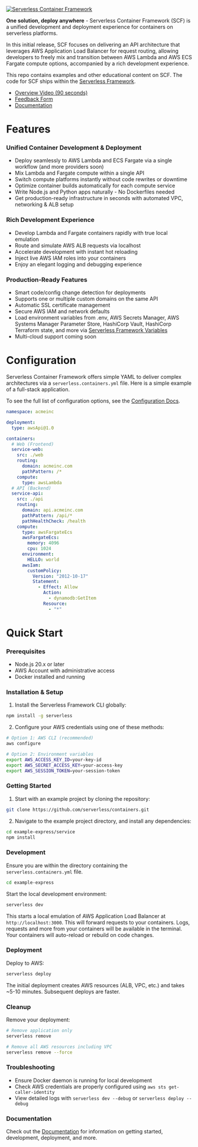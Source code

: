 [![Serverless Container Framework](https://github.com/user-attachments/assets/38751c4c-3632-4be2-b15f-d92ace24bd9e)](https://serverless.com/containers/docs)

**One solution, deploy anywhere** - Serverless Container Framework (SCF) is a unified development and deployment experience for containers on serverless platforms.

In this initial release, SCF focuses on delivering an API architecture that leverages AWS Application Load Balancer for request routing, allowing developers to freely mix and transition between AWS Lambda and AWS ECS Fargate compute options, accompanied by a rich development experience.

This repo contains examples and other educational content on SCF. The code for SCF ships within the [Serverless Framework](https://github.com/serverless/serverless).

* [Overview Video (90 seconds)](https://youtu.be/KXNYemGzda4)
* [Feedback Form](https://form.typeform.com/to/iqaERaLP)
* [Documentation](https://serverless.com/containers/docs)

# Features

### Unified Container Development & Deployment
- Deploy seamlessly to AWS Lambda and ECS Fargate via a single workflow (and more providers soon)
- Mix Lambda and Fargate compute within a single API
- Switch compute platforms instantly without code rewrites or downtime
- Optimize container builds automatically for each compute service
- Write Node.js and Python apps naturally - No Dockerfiles needed
- Get production-ready infrastructure in seconds with automated VPC, networking & ALB setup

### Rich Development Experience
- Develop Lambda and Fargate containers rapidly with true local emulation
- Route and simulate AWS ALB requests via localhost
- Accelerate development with instant hot reloading
- Inject live AWS IAM roles into your containers
- Enjoy an elegant logging and debugging experience

### Production-Ready Features
- Smart code/config change detection for deployments
- Supports one or multiple custom domains on the same API
- Automatic SSL certificate management
- Secure AWS IAM and network defaults
- Load environment variables from .env, AWS Secrets Manager, AWS Systems Manager Parameter Store, HashiCorp Vault, HashiCorp Terraform state, and more via [Serverless Framework Variables](https://www.serverless.com/framework/docs/guides/variables)
- Multi-cloud support coming soon

# Configuration

Serverless Container Framework offers simple YAML to deliver complex architectures via a `serverless.containers.yml` file. Here is a simple example of a full-stack application.

To see the full list of configuration options, see the [Configuration Docs](https://serverless.com/containers/docs/configuration).

```yaml
namespace: acmeinc

deployment:
  type: awsApi@1.0

containers:
  # Web (Frontend)
  service-web:
    src: ./web
    routing:
      domain: acmeinc.com
      pathPattern: /*
    compute:
      type: awsLambda
  # API (Backend)
  service-api:
    src: ./api
    routing:
      domain: api.acmeinc.com
      pathPattern: /api/*
      pathHealthCheck: /health
    compute:
      type: awsFargateEcs
      awsFargateEcs:
        memory: 4096
        cpu: 1024
      environment:
        HELLO: world
      awsIam:
        customPolicy:
          Version: "2012-10-17"
          Statement:
            - Effect: Allow
              Action:
                - dynamodb:GetItem
              Resource:
                - "*"
```


# Quick Start

### Prerequisites
- Node.js 20.x or later
- AWS Account with administrative access
- Docker installed and running

### Installation & Setup

1. Install the Serverless Framework CLI globally:

```bash
npm install -g serverless
```

2. Configure your AWS credentials using one of these methods:

```bash
# Option 1: AWS CLI (recommended)
aws configure

# Option 2: Environment variables
export AWS_ACCESS_KEY_ID=your-key-id
export AWS_SECRET_ACCESS_KEY=your-access-key
export AWS_SESSION_TOKEN=your-session-token
```

### Getting Started

1. Start with an example project by cloning the repository:
```bash
git clone https://github.com/serverless/containers.git
```

2. Navigate to the example project directory, and install any dependencies:
```bash
cd example-express/service
npm install
```

### Development

Ensure you are within the directory containing the `serverless.containers.yml` file.
```bash
cd example-express
```

Start the local development environment:
```bash
serverless dev
```

This starts a local emulation of AWS Application Load Balancer at `http://localhost:3000`. This will forward requests to your containers. Logs, requests and more from your containers will be available in the terminal. Your containers will auto-reload or rebuild on code changes.

### Deployment

Deploy to AWS:
```bash
serverless deploy
```

The initial deployment creates AWS resources (ALB, VPC, etc.) and takes ~5-10 minutes. Subsequent deploys are faster.

### Cleanup

Remove your deployment:
```bash
# Remove application only
serverless remove

# Remove all AWS resources including VPC
serverless remove --force
```

### Troubleshooting
- Ensure Docker daemon is running for local development
- Check AWS credentials are properly configured using `aws sts get-caller-identity`
- View detailed logs with `serverless dev --debug` or `serverless deploy --debug`

### Documentation

Check out the [Documentation](https://serverless.com/containers/docs) for information on getting started, development, deployment, and more.











